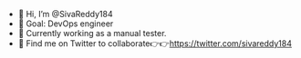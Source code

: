- 👋 Hi, I’m @SivaReddy184
- 👀 Goal: DevOps engineer
- 🌱 Currently working as a manual tester.
- 💚 Find me on Twitter to collaborate👉👉https://twitter.com/sivareddy184


<!---
SivaReddy184/SivaReddy184 is a ✨ special ✨ repository because its `README.md` (this file) appears on your GitHub profile.
You can click the Preview link to take a look at your changes.
--->
